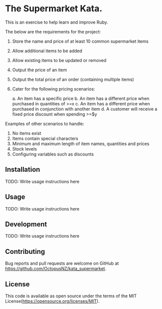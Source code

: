 # The Supermarket Kata.

This is an exercise to help learn and improve Ruby.

The below are the requirements for the project:

1. Store the name and price of at least 10 common supermarket items
2. Allow additional items to be added 
3. Allow existing items to be updated or removed
4. Output the price of an item
5. Output the total price of an order (containing multiple items)
6. Cater for the following pricing scenarios:

	a. An item has a specific price
	b. An item has a different price when purchased in quantities of >=x
	c. An item has a different price when purchased in conjunction with another item
	d. A customer will receive a fixed price discount when spending >=$y

Examples of other scenarios to handle:

1. No items exist
2. Items contain special characters
3. Minimum and maximum length of item names, quantities and prices
4. Stock levels
5. Configuring variables such as discounts


## Installation

TODO: Write usage instructions here

## Usage

TODO: Write usage instructions here

## Development

TODO: Write usage instructions here

## Contributing

Bug reports and pull requests are welcome on GitHub at https://github.com/OctopusNZ/kata_supermarket.

## License

This code is available as open source under the terms of the MIT License(https://opensource.org/licenses/MIT).
